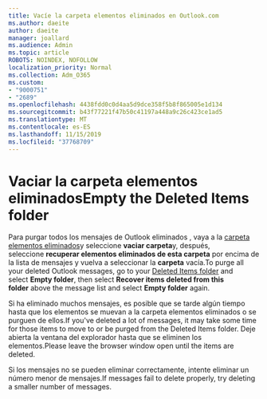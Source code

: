 ```yaml
---
title: Vacíe la carpeta elementos eliminados en Outlook.com
ms.author: daeite
author: daeite
manager: joallard
ms.audience: Admin
ms.topic: article
ROBOTS: NOINDEX, NOFOLLOW
localization_priority: Normal
ms.collection: Adm_O365
ms.custom:
- "9000751"
- "2689"
ms.openlocfilehash: 4438fdd0c0d4aa5d9dce358f5b8f865005e1d134
ms.sourcegitcommit: b43f77221f47b50c41197a448a9c26c423ce1ad5
ms.translationtype: MT
ms.contentlocale: es-ES
ms.lasthandoff: 11/15/2019
ms.locfileid: "37768709"
---
```

# <a name="empty-the-deleted-items-folder"></a><span data-ttu-id="ea9d9-102">Vaciar la carpeta elementos eliminados</span><span class="sxs-lookup"><span data-stu-id="ea9d9-102">Empty the Deleted Items folder</span></span>

<span data-ttu-id="ea9d9-103">Para purgar todos los mensajes de Outlook eliminados , vaya a la [carpeta elementos eliminados](https://outlook.live.com/mail/deleteditems)y seleccione **vaciar carpeta**y, después, seleccione **recuperar elementos eliminados de esta carpeta** por encima de la lista de mensajes y vuelva a seleccionar la **carpeta** vacía.</span><span class="sxs-lookup"><span data-stu-id="ea9d9-103">To purge all your deleted Outlook messages, go to your [Deleted Items folder](https://outlook.live.com/mail/deleteditems) and select **Empty folder**, then select **Recover items deleted from this folder** above the message list and select **Empty folder** again.</span></span>

<span data-ttu-id="ea9d9-104">Si ha eliminado muchos mensajes, es posible que se tarde algún tiempo hasta que los elementos se muevan a la carpeta elementos eliminados o se purguen de ellos.</span><span class="sxs-lookup"><span data-stu-id="ea9d9-104">If you've deleted a lot of messages, it may take some time for those items to move to or be purged from the Deleted Items folder.</span></span> <span data-ttu-id="ea9d9-105">Deje abierta la ventana del explorador hasta que se eliminen los elementos.</span><span class="sxs-lookup"><span data-stu-id="ea9d9-105">Please leave the browser window open until the items are deleted.</span></span>

<span data-ttu-id="ea9d9-106">Si los mensajes no se pueden eliminar correctamente, intente eliminar un número menor de mensajes.</span><span class="sxs-lookup"><span data-stu-id="ea9d9-106">If messages fail to delete properly, try deleting a smaller number of messages.</span></span>